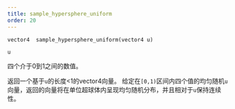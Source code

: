 ```yaml
---
title: sample_hypersphere_uniform
order: 20
---
```

`vector4  sample_hypersphere_uniform(vector4 u)`

`u`

四个介于0到1之间的数值。

返回一个基于`u`的长度<1的vector4向量。
给定在`[0,1)`区间内四个值的均匀随机`u`向量，返回的向量将在单位超球体内呈现均匀随机分布，并且相对于`u`保持连续性。